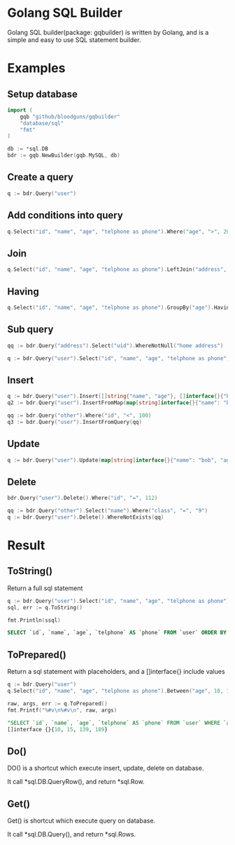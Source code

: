# Golang SQL Builder

Golang SQL builder(package: gqbuilder) is written by Golang, and is a simple and easy to use SQL statement builder.


# Examples

## Setup database
```go
import (
    gqb "github/bloodguns/gqbuilder"
    "database/sql"
    "fmt"
)

db := *sql.DB
bdr := gqb.NewBuilder(gqb.MySQL, db)
```

## Create a query
```go
q := bdr.Query("user")
```

## Add conditions into query
```go
q.Select("id", "name", "age", "telphone as phone").Where("age", ">", 20).OrWhere("las_login", "!=", time.now())
```

## Join
```go
q.Select("id", "name", "age", "telphone as phone").LeftJoin("address", "user.id", "=", "address.uid")
```

## Having 
```go
q.Select("id", "name", "age", "telphone as phone").GroupBy("age").Having("id", "<", 100)
```

## Sub query
```go
qq := bdr.Query("address").Select("uid").WhereNotNull("home address")

q := bdr.Query("user").Select("id", "name", "age", "telphone as phone").Where("id", ">", "14").WhereInQuery("id", qq)
```

## Insert
```go
q := bdr.Query("user").Insert([]string{"name", "age"}, []interface{}{"bob", 18})
q2 := bdr.Query("user").InsertFromMap(map[string]interface{}{"name": "bob", "age": 19})

qq := bdr.Query("other").Where("id", "<", 100)
q3 := bdr.Query("user").InsertFromQuery(qq)
```

## Update
```go
q := bdr.Query("user").Update(map[string]interface{}{"name": "bob", "age": 19}).Where("id", "=", 119)
```

## Delete
```go
bdr.Query("user").Delete().Where("id", "=", 112)

qq := bdr.Query("other").Select("name").Where("class", "=", "9")
q := bdr.Query("user").Delete().WhereNotExists(qq)
```


# Result

## ToString()

Return a full sql statement

```go
q := bdr.Query("user").Select("id", "name", "age", "telphone as phone").OrderBy("age")
sql, err := q.ToString()

fmt.Println(ssql)
```
```sql
SELECT `id`, `name`, `age`, `telphone` AS `phone` FROM `user` ORDER BY `age` ASC 
```

## ToPrepared()

Return a sql statement with placeholders, and a []interface{} include values

```go
q := bdr.Query("user")
q.Select("id", "name", "age", "telphone as phone").Between("age", 10, 15).NotBetween("phone", 139, 189)

raw, args, err := q.ToPrepared()
fmt.Printf("%#v\n%#v\n", raw, args)
```

```sql
"SELECT `id`, `name`, `age`, `telphone` AS `phone` FROM `user` WHERE `age` BETWEEN ? AND ? AND `phone` NOT BETWEEN ? AND ?"
[]interface {}{10, 15, 139, 189}
```

## Do()

DO() is a shortcut which execute insert, update, delete on database. 

It call *sql.DB.QueryRow(), and return *sql.Row.


## Get()

Get() is shortcut which execute query on database.

It call *sql.DB.Query(), and return *sql.Rows.